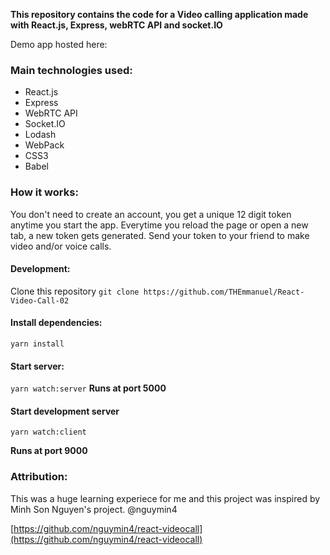 **This repository contains the code for a Video calling application made with React.js, Express, webRTC API and socket.IO**

Demo app hosted here:

### Main technologies used:

* React.js
* Express
* WebRTC API
* Socket.IO
* Lodash
* WebPack
* CSS3
* Babel


### How it works:
You don't need to create an account, you get a unique 12 digit token anytime you start the app.
Everytime you reload the page or open a new tab, a new token gets generated.
Send your token to your friend to make video and/or voice calls.

#### Development:
Clone this repository
`git clone https://github.com/THEmmanuel/React-Video-Call-02` 

#### Install dependencies:
`yarn install`

#### Start server:
`yarn watch:server`
**Runs at port 5000**

#### Start development server
`yarn watch:client`

**Runs at port 9000**

### Attribution:
This was a huge learning experiece for me and this project was inspired by Minh Son Nguyen's project.
@nguymin4

[https://github.com/nguymin4/react-videocall](https://github.com/nguymin4/react-videocall)

